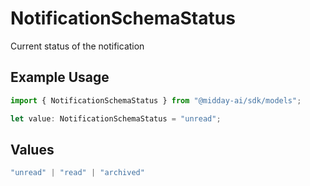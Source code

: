 # NotificationSchemaStatus

Current status of the notification

## Example Usage

```typescript
import { NotificationSchemaStatus } from "@midday-ai/sdk/models";

let value: NotificationSchemaStatus = "unread";
```

## Values

```typescript
"unread" | "read" | "archived"
```